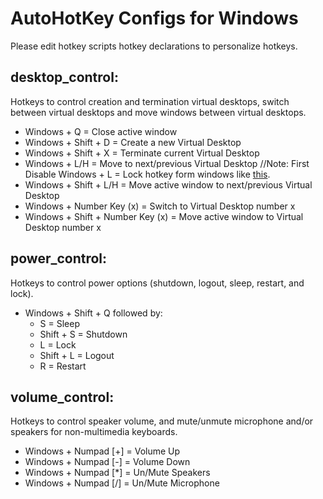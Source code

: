 AutoHotKey Configs for Windows
==============================
Please edit hotkey scripts hotkey declarations to personalize hotkeys.

desktop_control:
----------------
Hotkeys to control creation and termination virtual desktops, switch between virtual desktops and move windows between virtual desktops.
* Windows + Q = Close active window
* Windows + Shift + D = Create a new Virtual Desktop
* Windows + Shift + X = Terminate current Virtual Desktop
* Windows + L/H = Move to next/previous Virtual Desktop       //Note: First Disable Windows + L = Lock hotkey form windows like [this](https://www.maketecheasier.com/disable-lock-screen-shortcut-key-windows/).
* Windows + Shift + L/H = Move active window to next/previous Virtual Desktop
* Windows + Number Key (x) = Switch to Virtual Desktop number x
* Windows + Shift + Number Key (x) = Move active window to Virtual Desktop number x
    
      
power_control: 
--------------
Hotkeys to control power options (shutdown, logout, sleep, restart, and lock).
* Windows + Shift + Q followed by:
  * S = Sleep
  * Shift + S = Shutdown
  * L = Lock
  * Shift + L = Logout
  * R = Restart
      
volume_control: 
---------------
Hotkeys to control speaker volume, and mute/unmute microphone and/or speakers for non-multimedia keyboards.
* Windows + Numpad [+] = Volume Up
* Windows + Numpad [-] = Volume Down
* Windows + Numpad [*] = Un/Mute Speakers
* Windows + Numpad [/] = Un/Mute Microphone
